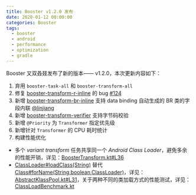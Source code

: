 ```yaml
---
title: Booster v1.2.0 发布
date: 2020-01-12 00:00:00
categories: Booster
tags:
  - booster
  - android
  - performance
  - optimization
  - gradle
---
```


Booster 又双叒叕发布了新的版本—— v1.2.0，本次更新内容如下：

1. 弃用 `booster-task-all` 和 `booster-transform-all`
1. 修复 [booster-transform-r-inline](https://github.com/didi/booster/blob/master/booster-transform-r-inline) 的 bug [#124](https://github.com/didi/booster/issues/124)
1. 新增 [booster-transform-br-inline](https://github.com/didi/booster/blob/master/booster-transform-br-inline) 支持 data binding 自动生成的 BR 类的字段内联 [@linjiang](https://github.com/whataa)
1. 新增 [booster-transform-verifier](https://github.com/didi/booster/blob/master/booster-transform-verifier) 支持字节码校验
1. 新增 `@Priority` 为 `Transformer` 指定优先级
1. 新增针对 `Transformer` 的 CPU 耗时统计
1. 构建性能优化

  - 多个 *variant transform* 任务共享同一个 *Android Class Loader*，避免多余的性能开销，详见：[BoosterTransform.kt#L36](https://github.com/didi/booster/blob/master/booster-gradle-plugin/src/main/kotlin/com/didiglobal/booster/gradle/BoosterTransform.kt#L36)
  - [ClassLoader#loadClass(String)](https://docs.oracle.com/javase/8/docs/api/java/lang/ClassLoader.html#loadClass-java.lang.String-) 替代 [Class#forName(String,boolean,ClassLoader)](https://docs.oracle.com/javase/8/docs/api/java/lang/Class.html#forName-java.lang.String-boolean-java.lang.ClassLoader-)，详见：[AbstractKlassPool.kt#L31](https://github.com/didi/booster/blob/master/booster-transform-spi/src/main/kotlin/com/didiglobal/booster/transform/AbstractKlassPool.kt#L31)，关于两种不同的类加载方式的性能测试，详见：[ClassLoadBenchmark.kt](https://github.com/johnsonlee/booster-benchmark/blob/master/class-load/src/jmh/kotlin/io/johnsonlee/booster/benchmark/ClassLoadBenchmark.kt)
